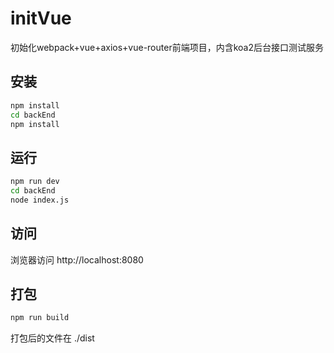 # initVue
初始化webpack+vue+axios+vue-router前端项目，内含koa2后台接口测试服务

## 安装
```bash
npm install
cd backEnd
npm install
```

## 运行
```bash
npm run dev
cd backEnd
node index.js
```

## 访问
浏览器访问 http://localhost:8080

## 打包
```bash
npm run build
```
打包后的文件在 ./dist